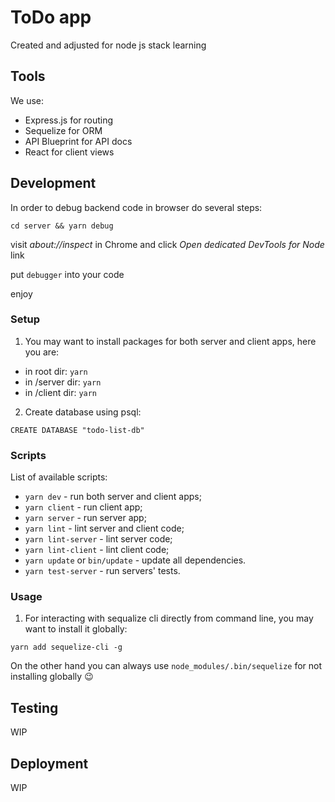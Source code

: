# ToDo app

Created and adjusted for node js stack learning

## Tools

We use:

* Express.js for routing
* Sequelize for ORM
* API Blueprint for API docs
* React for client views

## Development

In order to debug backend code in browser do several steps:

  `cd server && yarn debug`

  visit _about://inspect_ in Chrome and click *Open dedicated DevTools for Node* link

  put `debugger` into your code

  enjoy

### Setup

1) You may want to install packages for both server and client apps, here you are:

* in root dir: `yarn`
* in /server dir: `yarn`
* in /client dir: `yarn`

2) Create database using psql:

`CREATE DATABASE "todo-list-db"`

### Scripts

List of available scripts:

* `yarn dev` - run both server and client apps;
* `yarn client` - run client app;
* `yarn server` - run server app;
* `yarn lint` - lint server and client code;
* `yarn lint-server` - lint server code;
* `yarn lint-client` - lint client code;
* `yarn update` or `bin/update` - update all dependencies.
* `yarn test-server` - run servers' tests.

### Usage

1) For interacting with sequalize cli directly from command line, you may want to install it globally:

  `yarn add sequelize-cli -g`

On the other hand you can always use `node_modules/.bin/sequelize` for not installing globally 😉

## Testing

WIP

## Deployment

WIP
